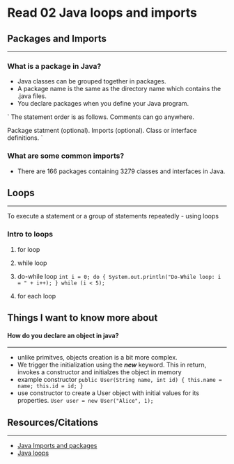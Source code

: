 # Read 02 Java loops and imports


## Packages and Imports

---

### What is a package in Java?

- Java classes can be grouped together in packages. 
- A package name is the same as the directory name which contains the .java files.
- You declare packages when you define your Java program.

`
The statement order is as follows. Comments can go anywhere.

Package statment (optional).
Imports (optional).
Class or interface definitions.
`

### What are some common imports?

- There are 166 packages containing 3279 classes and interfaces in Java.

## Loops

---

To execute a statement or a group of statements repeatedly - using loops

### Intro to loops

1. for loop

2. while loop
3. do-while loop
`
int i = 0;
do {
    System.out.println("Do-While loop: i = " + i++);
} while (i < 5);
`
4. for each loop


## Things I want to know more about
#### How do you declare an object in java?

---

- unlike primitves, objects creation is a bit more complex. 
- We trigger the initialization using the ***new*** keyword. This in return, invokes a constructor and initialzes the object in memory
- example constructor
`public User(String name, int id) {
    this.name = name;
    this.id = id;
}
`
- use constructor to create a User object with initial values for its properties.
`User user = new User("Alice", 1);`



## Resources/Citations
--- 

- [Java Imports and packages](https://perso.ensta-paris.fr/~diam/java/online/notes-java/language/10basics/import.html)
- [Java loops](https://www.baeldung.com/java-loops)
